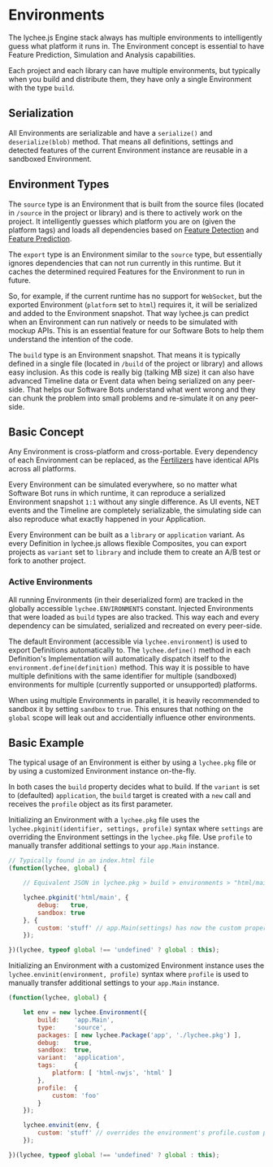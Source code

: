 
# Environments

The lychee.js Engine stack always has multiple environments to
intelligently guess what platform it runs in. The Environment
concept is essential to have Feature Prediction, Simulation and
Analysis capabilities.

Each project and each library can have multiple environments, but
typically when you build and distribute them, they have only a single
Environment with the type `build`.


## Serialization

All Environments are serializable and have a `serialize()` and
`deserialize(blob)` method. That means all definitions, settings
and detected features of the current Environment instance are
reusable in a sandboxed Environment.


## Environment Types

The `source` type is an Environment that is built from the source
files (located in `/source` in the project or library) and is there
to actively work on the project. It intelligently guesses which
platform you are on (given the platform tags) and loads all
dependencies based on [Feature Detection](./Feature-Detection.md)
and [Feature Prediction](./Feature-Prediction.md).

The `export` type is an Environment similar to the `source` type,
but essentially ignores dependencies that can not run currently in
this runtime. But it caches the determined required Features for
the Environment to run in future.

So, for example, if the current runtime has no support for `WebSocket`,
but the exported Environment (`platform` set to `html`) requires it,
it will be serialized and added to the Environment snapshot. That way
lychee.js can predict when an Environment can run natively or needs
to be simulated with mockup APIs. This is an essential feature for
our Software Bots to help them understand the intention of the code.

The `build` type is an Environment snapshot. That means it is
typically defined in a single file (located in `/build` of the project
or library) and allows easy inclusion. As this code is really big
(talking MB size) it can also have advanced Timeline data or Event data
when being serialized on any peer-side. That helps our Software Bots
understand what went wrong and they can chunk the problem into small
problems and re-simulate it on any peer-side.


## Basic Concept

Any Environment is cross-platform and cross-portable. Every dependency
of each Environment can be replaced, as the [Fertilizers](./Fertilizers.md)
have identical APIs across all platforms.

Every Environment can be simulated everywhere, so no matter what Software
Bot runs in which runtime, it can reproduce a serialized Environment
snapshot `1:1` without any single difference. As UI events, NET events
and the Timeline are completely serializable, the simulating side can
also reproduce what exactly happened in your Application.

Every Environment can be built as a `library` or `application` variant.
As every Definition in lychee.js allows flexible Composites, you can export
projects as `variant` set to `library` and include them to create an A/B
test or fork to another project.


### Active Environments

All running Environments (in their deserialized form) are tracked in the
globally accessible `lychee.ENVIRONMENTS` constant. Injected Environments
that were loaded as `build` types are also tracked. This way each and every
dependency can be simulated, serialized and recreated on every peer-side.

The default Environment (accessible via `lychee.environment`) is used to
export Definitions automatically to. The `lychee.define()` method in each
Definition's Implementation will automatically dispatch itself to the
`environment.define(definition)` method. This way it is possible to have
multiple definitions with the same identifier for multiple (sandboxed)
environments for multiple (currently supported or unsupported) platforms.

When using multiple Environments in parallel, it is heavily recommended to
sandbox it by setting `sandbox` to `true`. This ensures that nothing on
the `global` scope will leak out and accidentially influence other
environments.


## Basic Example

The typical usage of an Environment is either by using a `lychee.pkg`
file or by using a customized Environment instance on-the-fly.

In both cases the `build` property decides what to build. If the `variant`
is set to (defaulted) `application`, the `build` target is created with a
`new` call and receives the `profile` object as its first parameter.

Initializing an Environment with a `lychee.pkg` file uses the
`lychee.pkginit(identifier, settings, profile)` syntax where `settings` are
overriding the Environment settings in the `lychee.pkg` file. Use `profile`
to manually transfer additional settings to your `app.Main` instance.

```javascript
// Typically found in an index.html file
(function(lychee, global) {

	// Equivalent JSON in lychee.pkg > build > environments > "html/main"

	lychee.pkginit('html/main', {
		debug:   true,
		sandbox: true
	}, {
		custom: 'stuff' // app.Main(settings) has now the custom property
	});

})(lychee, typeof global !== 'undefined' ? global : this);
```

Initializing an Environment with a customized Environment instance uses the
`lychee.envinit(environment, profile)` syntax where `profile` is used to
manually transfer additional settings to your `app.Main` instance.

```javascript
(function(lychee, global) {

	let env = new lychee.Environment({
		build:    'app.Main',
		type:     'source',
		packages: [ new lychee.Package('app', './lychee.pkg') ],
		debug:    true,
		sandbox:  true,
		variant:  'application',
		tags:     {
			platform: [ 'html-nwjs', 'html' ]
		},
		profile:  {
			custom: 'foo'
		}
	});

	lychee.envinit(env, {
		custom: 'stuff' // overrides the environment's profile.custom property
	});

})(lychee, typeof global !== 'undefined' ? global : this);
```

